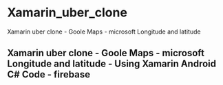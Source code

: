 # Xamarin_uber_clone
Xamarin uber clone - Goole Maps - microsoft Longitude and latitude

## Xamarin uber clone - Goole Maps - microsoft Longitude and latitude  - Using Xamarin Android C# Code - firebase
